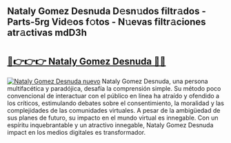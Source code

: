 ## Nataly Gomez Desnuda D𝚎sn𝚞dos filtr𝚊dos - Parts-5rg Vid𝚎os f𝚘tos - N𝚞evas filtr𝚊ciones atr𝚊ctivas mdD3h

# <h2><a href="http://mb1104l.tromn.icu/?c=Nataly+Gomez+Desnuda">🔗👉👉👉 Nataly Gomez Desnuda 🔗🔗</a></h2>

[![Nataly Gomez Desnuda nuevo](https://i.imgur.com/pEAQMta.gif)](http://mb1104l.tromn.icu/?c=Nataly+Gomez+Desnuda)
Nataly Gomez Desnuda, una persona multifacética y paradójica, desafía la comprensión simple. Su método poco convencional de interactuar con el público en línea ha atraído y ofendido a los críticos, estimulando debates sobre el consentimiento, la moralidad y las complejidades de las comunidades virtuales. A pesar de la ambigüedad de sus planes de futuro, su impacto en el mundo virtual es innegable. Con un espíritu inquebrantable y un atractivo innegable, Nataly Gomez Desnuda impact en los medios digitales es transformador.
